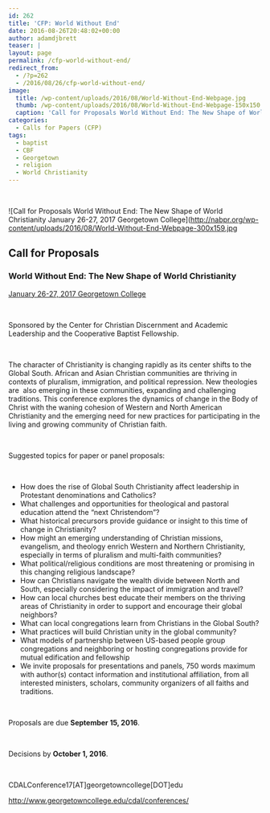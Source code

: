 ```yaml
---
id: 262
title: 'CFP: World Without End'
date: 2016-08-26T20:48:02+00:00
author: adamdjbrett
teaser: |
layout: page
permalink: /cfp-world-without-end/
redirect_from:
  - /?p=262
  - /2016/08/26/cfp-world-without-end/
image:
  title: /wp-content/uploads/2016/08/World-Without-End-Webpage.jpg
  thumb: /wp-content/uploads/2016/08/World-Without-End-Webpage-150x150.jpg
  caption: 'Call for Proposals World Without End: The New Shape of World Christianity January 26-27, 2017 Georgetown College'
categories:
  - Calls for Papers (CFP)
tags:
  - baptist
  - CBF
  - Georgetown
  - religion
  - World Christianity
---
```

&nbsp;

![Call for Proposals World Without End: The New Shape of World Christianity January 26-27, 2017 Georgetown College](http://nabpr.org/wp-content/uploads/2016/08/World-Without-End-Webpage-300x159.jpg



<!--more-->

## Call for Proposals

### World Without End: The New Shape of World Christianity

[January 26-27, 2017 Georgetown College](http://www.georgetowncollege.edu/cdal/conferences/)

&nbsp;

Sponsored by the Center for Christian Discernment and Academic Leadership and the Cooperative Baptist Fellowship.

&nbsp;

The character of Christianity is changing rapidly as its center shifts to the Global South. African and Asian Christian communities are thriving in contexts of pluralism, immigration, and political repression. New theologies are  also emerging in these communities, expanding and challenging traditions. This conference explores the dynamics of change in the Body of Christ with the waning cohesion of Western and North American Christianity and the emerging need for new practices for participating in the living and growing community of Christian faith.

&nbsp;

Suggested topics for paper or panel proposals:

&nbsp;

  * How does the rise of Global South Christianity affect leadership in Protestant denominations and Catholics?
  * What challenges and opportunities for theological and pastoral education attend the &#8220;next Christendom&#8221;?
  * What historical precursors provide guidance or insight to this time of change in Christianity?
  * How might an emerging understanding of Christian missions, evangelism, and theology enrich Western and Northern Christianity, especially in terms of pluralism and multi-faith communities?
  * What political/religious conditions are most threatening or promising in this changing religious landscape?
  * How can Christians navigate the wealth divide between North and South, especially considering the impact of immigration and travel?
  * How can local churches best educate their members on the thriving areas of Christianity in order to support and encourage their global neighbors?
  * What can local congregations learn from Christians in the Global South?
  * What practices will build Christian unity in the global community?
  * What models of partnership between US-based people group congregations and neighboring or hosting congregations provide for mutual edification and fellowship
  * We invite proposals for presentations and panels, 750 words maximum with author(s) contact information and institutional affiliation, from all interested ministers, scholars, community organizers of all faiths and traditions.

&nbsp;

Proposals are due **September 15, 2016**.

&nbsp;

Decisions by **October 1, 2016**.

&nbsp;

CDALConference17[AT]georgetowncollege[DOT]edu

<http://www.georgetowncollege.edu/cdal/conferences/>
